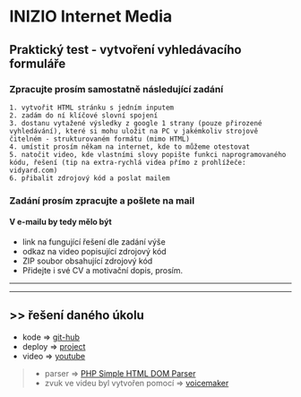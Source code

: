 # INIZIO Internet Media

## Praktický test - vytvoření vyhledávacího formuláře

### Zpracujte prosím samostatně následující zadání

    1. vytvořit HTML stránku s jedním inputem
    2. zadám do ní klíčové slovní spojení
    3. dostanu vytažené výsledky z google 1 strany (pouze přirozené vyhledávání), které si mohu uložit na PC v jakémkoliv strojově čitelném - strukturovaném formátu (mimo HTML)
    4. umístit prosím někam na internet, kde to můžeme otestovat
    5. natočit video, kde vlastními slovy popište funkci naprogramovaného kódu, řešení (tip na extra-rychlá videa přímo z prohlížeče: vidyard.com)
    6. přibalit zdrojový kód a poslat mailem

### Zadání prosím zpracujte a pošlete na mail

#### V e-mailu by tedy mělo být

- link na fungující řešení dle zadání výše
- odkaz na video popisující zdrojový kód
- ZIP soubor obsahující zdrojový kód
- Přidejte i své CV a motivační dopis, prosím.

---
---

## >> řešení daného úkolu

- kode => [git-hub](https://github.com/MIU-cz/My_works/tree/master/INZIO-search-form)
- deploy => [project](https://miu.jecool.net/new_sites/INZIO-search-form/index.html)
- video => [youtube](---)

> - parser => [PHP Simple HTML DOM Parser](https://simplehtmldom.sourceforge.io/docs/1.9/index.html)
> - zvuk ve videu byl vytvořen pomocí => [voicemaker](https://voicemaker.in)
